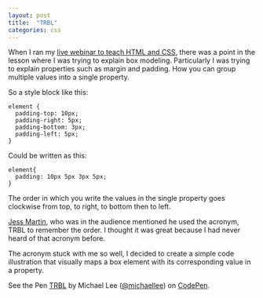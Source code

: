 ```yaml
---
layout: post
title:  "TRBL"
categories: css
---
```


When I ran my [live webinar to teach HTML and CSS](http://michaellee.co/learn-html-css-webinar/), there was a point in the lesson where I was trying to explain box modeling. Particularly I was trying to explain properties such as margin and padding. How you can group multiple values into a single property.

So a style block like this:

    element {
      padding-top: 10px;
      padding-right: 5px;
      padding-bottom: 3px;
      padding-left: 5px;
    }

Could be written as this:

    element{
      padding: 10px 5px 3px 5px;
    }

The order in which you write the values in the single property goes clockwise from top, to right, to bottom then to left.

[Jess Martin](https://twitter.com/jessmartin), who was in the audience mentioned he used the acronym, TRBL to remember the order. I thought it was great because I had never heard of that acronym before.

The acronym stuck with me so well, I decided to create a simple code illustration that visually maps a box element with its corresponding value in a property.

<p data-height="470" data-theme-id="0" data-slug-hash="qbExK" data-default-tab="result" class='codepen'>See the Pen <a href='http://codepen.io/michaellee/pen/qbExK/'>TRBL</a> by Michael Lee (<a href='http://codepen.io/michaellee'>@michaellee</a>) on <a href='http://codepen.io'>CodePen</a>.</p>
<script async src="//codepen.io/assets/embed/ei.js"></script>
